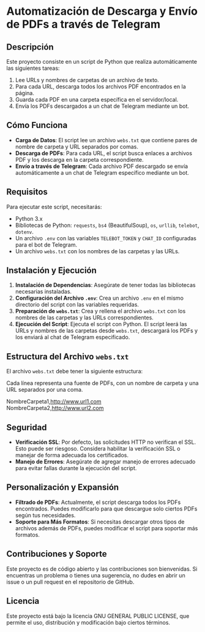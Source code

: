 # Automatización de Descarga y Envío de PDFs a través de Telegram

## Descripción
Este proyecto consiste en un script de Python que realiza automáticamente las siguientes tareas:
1. Lee URLs y nombres de carpetas de un archivo de texto.
2. Para cada URL, descarga todos los archivos PDF encontrados en la página.
3. Guarda cada PDF en una carpeta específica en el servidor/local.
4. Envía los PDFs descargados a un chat de Telegram mediante un bot.

## Cómo Funciona
- **Carga de Datos**: El script lee un archivo `webs.txt` que contiene pares de nombre de carpeta y URL separados por comas.
- **Descarga de PDFs**: Para cada URL, el script busca enlaces a archivos PDF y los descarga en la carpeta correspondiente.
- **Envío a través de Telegram**: Cada archivo PDF descargado se envía automáticamente a un chat de Telegram específico mediante un bot.

## Requisitos
Para ejecutar este script, necesitarás:
- Python 3.x
- Bibliotecas de Python: `requests`, `bs4` (BeautifulSoup), `os`, `urllib`, `telebot`, `dotenv`.
- Un archivo `.env` con las variables `TELEBOT_TOKEN` y `CHAT_ID` configuradas para el bot de Telegram.
- Un archivo `webs.txt` con los nombres de las carpetas y las URLs.

## Instalación y Ejecución
1. **Instalación de Dependencias**: Asegúrate de tener todas las bibliotecas necesarias instaladas.
2. **Configuración del Archivo `.env`**: Crea un archivo `.env` en el mismo directorio del script con las variables requeridas.
3. **Preparación de `webs.txt`**: Crea y rellena el archivo `webs.txt` con los nombres de las carpetas y las URLs correspondientes.
4. **Ejecución del Script**: Ejecuta el script con Python. El script leerá las URLs y nombres de las carpetas desde `webs.txt`, descargará los PDFs y los enviará al chat de Telegram especificado.

## Estructura del Archivo `webs.txt`
El archivo `webs.txt` debe tener la siguiente estructura:

Cada línea representa una fuente de PDFs, con un nombre de carpeta y una URL separados por una coma.

NombreCarpeta1,http://www.url1.com
NombreCarpeta2,http://www.url2.com

## Seguridad
- **Verificación SSL**: Por defecto, las solicitudes HTTP no verifican el SSL. Esto puede ser riesgoso. Considera habilitar la verificación SSL o manejar de forma adecuada los certificados.
- **Manejo de Errores**: Asegúrate de agregar manejo de errores adecuado para evitar fallas durante la ejecución del script.

## Personalización y Expansión
- **Filtrado de PDFs**: Actualmente, el script descarga todos los PDFs encontrados. Puedes modificarlo para que descargue solo ciertos PDFs según tus necesidades.
- **Soporte para Más Formatos**: Si necesitas descargar otros tipos de archivos además de PDFs, puedes modificar el script para soportar más formatos.

## Contribuciones y Soporte
Este proyecto es de código abierto y las contribuciones son bienvenidas. Si encuentras un problema o tienes una sugerencia, no dudes en abrir un issue o un pull request en el repositorio de GitHub.

## Licencia
Este proyecto está bajo la licencia GNU GENERAL PUBLIC LICENSE, que permite el uso, distribución y modificación bajo ciertos términos.
